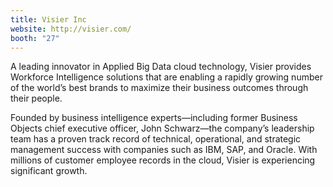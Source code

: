 ```yaml
---
title: Visier Inc
website: http://visier.com/
booth: "27"
---
```


A leading innovator in Applied Big Data cloud technology, Visier provides Workforce Intelligence solutions that are enabling a rapidly growing number of the world’s best brands to maximize their business outcomes through their people.

Founded by business intelligence experts—including former Business Objects chief executive officer, John Schwarz—the company’s leadership team has a proven track record of technical, operational, and strategic management success with companies such as IBM, SAP, and Oracle. With millions of customer employee records in the cloud, Visier is experiencing significant growth.
